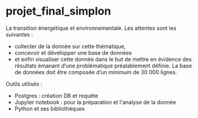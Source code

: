 # projet_final_simplon 

La transition énergétique et environnementale. Les attentes sont les suivantes : 
- collecter de la donnée sur cette thématique, 
- concevoir et développer une base de données 
- et enfin visualiser cette donnée dans le but de mettre en évidence des résultats émanant d’une problématique préalablement définie. 
La base de données doit être composée d’un minimum de 30 000 lignes.

Outils utilisés :
- Postgres : création DB et requête 
- Jupyter notebook : pour la préparation et l'analyse de la donnée 
- Python et ses bibliothèques 
